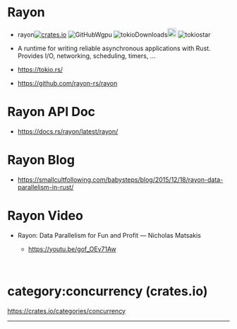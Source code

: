 # Rayon

  - rayon[![crates.io](https://img.shields.io/crates/v/tokio.svg)](https://crates.io/crates/tokio)
  ![GitHubWgpu](https://img.shields.io/badge/license-MIT%2FApache-blue.svg)
![tokioDownloads](https://img.shields.io/crates/d/tokio.svg)<a href="https://github.com/tokio-rs/tokio"><img alt="githubicon" width="20px" src="https://user-images.githubusercontent.com/67513038/218287708-001511d7-1cce-42d3-92d2-4a61193b38f0.png" /></a>
![tokiostar](https://img.shields.io/github/stars/tokio-rs/tokio.svg)


  - A runtime for writing reliable asynchronous applications with Rust. Provides I/O, networking, scheduling, timers, ...

  - https://tokio.rs/

  - https://github.com/rayon-rs/rayon
  
# Rayon API Doc 

  - https://docs.rs/rayon/latest/rayon/
  
# Rayon Blog
  
  - https://smallcultfollowing.com/babysteps/blog/2015/12/18/rayon-data-parallelism-in-rust/
  
# Rayon Video

  - Rayon: Data Parallelism for Fun and Profit — Nicholas Matsakis
  
    - https://youtu.be/gof_OEv71Aw
  
  

<br>

# category:concurrency (crates.io)

https://crates.io/categories/concurrency

<hr>
